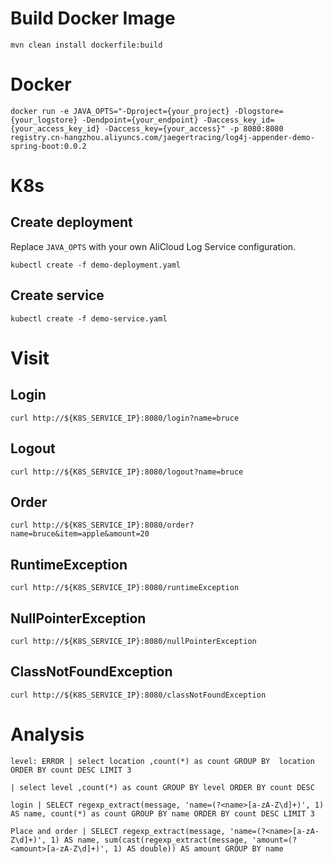 # Build Docker Image
```
mvn clean install dockerfile:build
```

# Docker
```
docker run -e JAVA_OPTS="-Dproject={your_project} -Dlogstore={your_logstore} -Dendpoint={your_endpoint} -Daccess_key_id={your_access_key_id} -Daccess_key={your_access}" -p 8080:8080 registry.cn-hangzhou.aliyuncs.com/jaegertracing/log4j-appender-demo-spring-boot:0.0.2
```

# K8s

## Create deployment
Replace `JAVA_OPTS` with your own AliCloud Log Service configuration.
```
kubectl create -f demo-deployment.yaml
```

## Create service
```
kubectl create -f demo-service.yaml
```

# Visit

## Login
```
curl http://${K8S_SERVICE_IP}:8080/login?name=bruce
```

## Logout
```
curl http://${K8S_SERVICE_IP}:8080/logout?name=bruce
```

## Order
```
curl http://${K8S_SERVICE_IP}:8080/order?name=bruce&item=apple&amount=20
```

## RuntimeException
```
curl http://${K8S_SERVICE_IP}:8080/runtimeException
```

## NullPointerException
```
curl http://${K8S_SERVICE_IP}:8080/nullPointerException
```

## ClassNotFoundException
```
curl http://${K8S_SERVICE_IP}:8080/classNotFoundException
```

# Analysis

```
level: ERROR | select location ,count(*) as count GROUP BY  location  ORDER BY count DESC LIMIT 3
```

```
| select level ,count(*) as count GROUP BY level ORDER BY count DESC
```

```
login | SELECT regexp_extract(message, 'name=(?<name>[a-zA-Z\d]+)', 1) AS name, count(*) as count GROUP BY name ORDER BY count DESC LIMIT 3
```

```
Place and order | SELECT regexp_extract(message, 'name=(?<name>[a-zA-Z\d]+)', 1) AS name, sum(cast(regexp_extract(message, 'amount=(?<amount>[a-zA-Z\d]+)', 1) AS double)) AS amount GROUP BY name
```